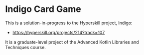 # Indigo Card Game

This is a solution-in-progress to the Hyperskill project, Indigo:
* https://hyperskill.org/projects/214?track=107

It is a graduate-level project of the Advanced Kotlin Libraries and Techniques course.